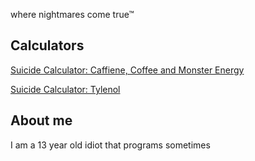 where nightmares come true™
## Calculators
[Suicide Calculator: Caffiene, Coffee and Monster Energy](https://www.desmos.com/calculator/9qxqvhdvrs)

[Suicide Calculator: Tylenol](https://www.desmos.com/calculator/fzmo1sukkz)
## About me
I am a 13 year old idiot that programs sometimes

